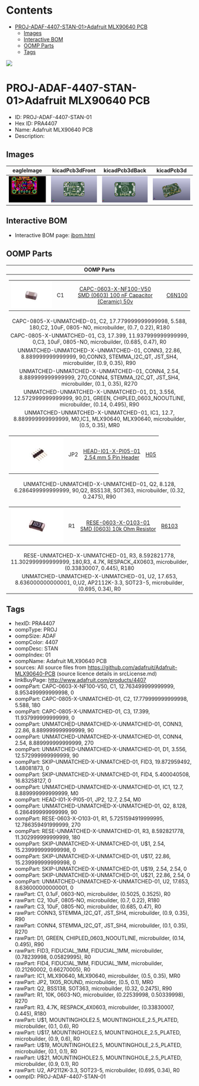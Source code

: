 



Contents
========

* [PROJ-ADAF-4407-STAN-01>Adafruit MLX90640 PCB](#proj-adaf-4407-stan-01adafruit-mlx90640-pcb)
	* [Images](#images)
	* [Interactive BOM](#interactive-bom)
	* [OOMP Parts](#oomp-parts)
	* [Tags](#tags)
  
![][im]
# PROJ-ADAF-4407-STAN-01>Adafruit MLX90640 PCB

- ID: PROJ-ADAF-4407-STAN-01
- Hex ID: PRA4407
- Name: Adafruit MLX90640 PCB
- Description: 

## Images
  
  

|eagleImage|kicadPcb3dFront|kicadPcb3dBack|kicadPcb3d|
| :---: | :---: | :---: | :---: |
|[![eagleImage](eagleImage_140.png)](eagleImage_600.png)|[![kicadPcb3dFront](kicadPcb3dFront_140.png)](kicadPcb3dFront_600.png)|[![kicadPcb3dBack](kicadPcb3dBack_140.png)](kicadPcb3dBack_600.png)|[![kicadPcb3d](kicadPcb3d_140.png)](kicadPcb3d_600.png)|

## Interactive BOM

- Interactive BOM page: [ibom.html](kicad/bom/ibom.html)

## OOMP Parts
  

|OOMP Parts|
| :---: |
|<table><tr><td>![CAPC-0603-X-NF100-V50](https://raw.githubusercontent.com/oomlout/oomlout_OOMP_parts/main/CAPC-0603-X-NF100-V50/image_140.jpg)</td><td> C1</td><td>[CAPC-0603-X-NF100-V50<br>SMD (0603) 100 nF Capacitor (Ceramic) 50v](https://github.com/oomlout/oomlout_OOMP_parts/tree/main/CAPC-0603-X-NF100-V50/)</td><td>[C6N100](https://github.com/oomlout/oomlout_OOMP_parts/tree/main/CAPC-0603-X-NF100-V50/)</td></tr></table>|
|CAPC-0805-X-UNMATCHED-01, C2, 17.779999999999998, 5.588, 180,C2, 10uF, 0805-NO, microbuilder, (0.7, 0.22), R180|
|CAPC-0805-X-UNMATCHED-01, C3, 17.399, 11.937999999999999, 0,C3, 10uF, 0805-NO, microbuilder, (0.685, 0.47), R0|
|UNMATCHED-UNMATCHED-X-UNMATCHED-01, CONN3, 22.86, 8.889999999999999, 90,CONN3, STEMMA_I2C_QT, JST_SH4, microbuilder, (0.9, 0.35), R90|
|UNMATCHED-UNMATCHED-X-UNMATCHED-01, CONN4, 2.54, 8.889999999999999, 270,CONN4, STEMMA_I2C_QT, JST_SH4, microbuilder, (0.1, 0.35), R270|
|UNMATCHED-UNMATCHED-X-UNMATCHED-01, D1, 3.556, 12.572999999999999, 90,D1, GREEN, CHIPLED_0603_NOOUTLINE, microbuilder, (0.14, 0.495), R90|
|UNMATCHED-UNMATCHED-X-UNMATCHED-01, IC1, 12.7, 8.889999999999999, M0,IC1, MLX90640, MLX90640, microbuilder, (0.5, 0.35), MR0|
|<table><tr><td>![HEAD-I01-X-PI05-01](https://raw.githubusercontent.com/oomlout/oomlout_OOMP_parts/main/HEAD-I01-X-PI05-01/image_140.jpg)</td><td> JP2</td><td>[HEAD-I01-X-PI05-01<br>2.54 mm 5 Pin Header](https://github.com/oomlout/oomlout_OOMP_parts/tree/main/HEAD-I01-X-PI05-01/)</td><td>[H05](https://github.com/oomlout/oomlout_OOMP_parts/tree/main/HEAD-I01-X-PI05-01/)</td></tr></table>|
|UNMATCHED-UNMATCHED-X-UNMATCHED-01, Q2, 8.128, 6.286499999999999, 90,Q2, BSS138, SOT363, microbuilder, (0.32, 0.2475), R90|
|<table><tr><td>![RESE-0603-X-O103-01](https://raw.githubusercontent.com/oomlout/oomlout_OOMP_parts/main/RESE-0603-X-O103-01/image_140.jpg)</td><td> R1</td><td>[RESE-0603-X-O103-01<br>SMD (0603) 10k Ohm Resistor](https://github.com/oomlout/oomlout_OOMP_parts/tree/main/RESE-0603-X-O103-01/)</td><td>[R6103](https://github.com/oomlout/oomlout_OOMP_parts/tree/main/RESE-0603-X-O103-01/)</td></tr></table>|
|RESE-UNMATCHED-X-UNMATCHED-01, R3, 8.592821778, 11.302999999999999, 180,R3, 4.7K, RESPACK_4X0603, microbuilder, (0.33830007, 0.445), R180|
|UNMATCHED-UNMATCHED-X-UNMATCHED-01, U2, 17.653, 8.636000000000001, 0,U2, AP2112K-3.3, SOT23-5, microbuilder, (0.695, 0.34), R0|

## Tags

- hexID: PRA4407
- oompType: PROJ
- oompSize: ADAF
- oompColor: 4407
- oompDesc: STAN
- oompIndex: 01
- oompName: Adafruit MLX90640 PCB
- sources: All source files from https://github.com/adafruit/Adafruit-MLX90640-PCB (source licence details in srcLicense.md)
- linkBuyPage: http://www.adafruit.com/products/4407
- oompPart: CAPC-0603-X-NF100-V50, C1, 12.763499999999999, 8.953499999999998, 0
- oompPart: CAPC-0805-X-UNMATCHED-01, C2, 17.779999999999998, 5.588, 180
- oompPart: CAPC-0805-X-UNMATCHED-01, C3, 17.399, 11.937999999999999, 0
- oompPart: UNMATCHED-UNMATCHED-X-UNMATCHED-01, CONN3, 22.86, 8.889999999999999, 90
- oompPart: UNMATCHED-UNMATCHED-X-UNMATCHED-01, CONN4, 2.54, 8.889999999999999, 270
- oompPart: UNMATCHED-UNMATCHED-X-UNMATCHED-01, D1, 3.556, 12.572999999999999, 90
- oompPart: SKIP-UNMATCHED-X-UNMATCHED-01, FID3, 19.872959492, 1.48081873, 0
- oompPart: SKIP-UNMATCHED-X-UNMATCHED-01, FID4, 5.400040508, 16.83258127, 0
- oompPart: UNMATCHED-UNMATCHED-X-UNMATCHED-01, IC1, 12.7, 8.889999999999999, M0
- oompPart: HEAD-I01-X-PI05-01, JP2, 12.7, 2.54, M0
- oompPart: UNMATCHED-UNMATCHED-X-UNMATCHED-01, Q2, 8.128, 6.286499999999999, 90
- oompPart: RESE-0603-X-O103-01, R1, 5.7251594919999995, 12.786359491999999, 270
- oompPart: RESE-UNMATCHED-X-UNMATCHED-01, R3, 8.592821778, 11.302999999999999, 180
- oompPart: SKIP-UNMATCHED-X-UNMATCHED-01, U$1, 2.54, 15.239999999999998, 0
- oompPart: SKIP-UNMATCHED-X-UNMATCHED-01, U$17, 22.86, 15.239999999999998, 0
- oompPart: SKIP-UNMATCHED-X-UNMATCHED-01, U$19, 2.54, 2.54, 0
- oompPart: SKIP-UNMATCHED-X-UNMATCHED-01, U$21, 22.86, 2.54, 0
- oompPart: UNMATCHED-UNMATCHED-X-UNMATCHED-01, U2, 17.653, 8.636000000000001, 0
- rawPart: C1, 0.1uF, 0603-NO, microbuilder, (0.5025, 0.3525), R0
- rawPart: C2, 10uF, 0805-NO, microbuilder, (0.7, 0.22), R180
- rawPart: C3, 10uF, 0805-NO, microbuilder, (0.685, 0.47), R0
- rawPart: CONN3, STEMMA_I2C_QT, JST_SH4, microbuilder, (0.9, 0.35), R90
- rawPart: CONN4, STEMMA_I2C_QT, JST_SH4, microbuilder, (0.1, 0.35), R270
- rawPart: D1, GREEN, CHIPLED_0603_NOOUTLINE, microbuilder, (0.14, 0.495), R90
- rawPart: FID3, FIDUCIAL_1MM, FIDUCIAL_1MM, microbuilder, (0.78239998, 0.05829995), R0
- rawPart: FID4, FIDUCIAL_1MM, FIDUCIAL_1MM, microbuilder, (0.21260002, 0.66270005), R0
- rawPart: IC1, MLX90640, MLX90640, microbuilder, (0.5, 0.35), MR0
- rawPart: JP2, 1X05_ROUND, microbuilder, (0.5, 0.1), MR0
- rawPart: Q2, BSS138, SOT363, microbuilder, (0.32, 0.2475), R90
- rawPart: R1, 10K, 0603-NO, microbuilder, (0.22539998, 0.50339998), R270
- rawPart: R3, 4.7K, RESPACK_4X0603, microbuilder, (0.33830007, 0.445), R180
- rawPart: U$1, MOUNTINGHOLE2.5, MOUNTINGHOLE_2.5_PLATED, microbuilder, (0.1, 0.6), R0
- rawPart: U$17, MOUNTINGHOLE2.5, MOUNTINGHOLE_2.5_PLATED, microbuilder, (0.9, 0.6), R0
- rawPart: U$19, MOUNTINGHOLE2.5, MOUNTINGHOLE_2.5_PLATED, microbuilder, (0.1, 0.1), R0
- rawPart: U$21, MOUNTINGHOLE2.5, MOUNTINGHOLE_2.5_PLATED, microbuilder, (0.9, 0.1), R0
- rawPart: U2, AP2112K-3.3, SOT23-5, microbuilder, (0.695, 0.34), R0
- oompID: PROJ-ADAF-4407-STAN-01



[im]: kicadPcb3d_450.png
